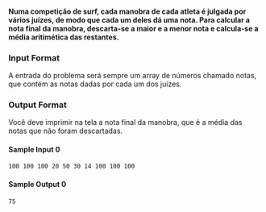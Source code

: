 #### Numa competição de surf, cada manobra de cada atleta é julgada por vários juízes, de modo que cada um deles dá uma nota. Para calcular a nota final da manobra, descarta-se a maior e a menor nota e calcula-se a média aritimética das restantes.

### Input Format

A entrada do problema será sempre um array de números chamado notas, que contém as notas dadas por cada um dos juízes.

### Output Format

Você deve imprimir na tela a nota final da manobra, que é a média das notas que não foram descartadas.

#### Sample Input 0
```
100 100 100 20 50 30 14 100 100 100
```
#### Sample Output 0
```
75
```